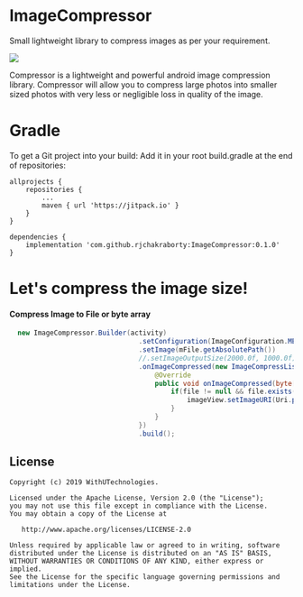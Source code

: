 # ImageCompressor
Small lightweight library to compress images as per your requirement. 

[![](https://jitpack.io/v/rjchakraborty/ImageCompressor.svg)](https://jitpack.io/#rjchakraborty/ImageCompressor)

Compressor is a lightweight and powerful android image compression library. Compressor will allow you to compress large photos into smaller sized photos with very less or negligible loss in quality of the image.

# Gradle
To get a Git project into your build:
Add it in your root build.gradle at the end of repositories:

	allprojects {
		repositories {
			...
			maven { url 'https://jitpack.io' }
		}
	}

```
dependencies {
    implementation 'com.github.rjchakraborty:ImageCompressor:0.1.0'
}
```
# Let's compress the image size!
#### Compress Image to File or byte array
```java
  new ImageCompressor.Builder(activity)
                                .setConfiguration(ImageConfiguration.MEDIA_QUALITY_LOW)
                                .setImage(mFile.getAbsolutePath())
                                //.setImageOutputSize(2000.0f, 1000.0f) //it will override configuration params
                                .onImageCompressed(new ImageCompressListener() {
                                    @Override
                                    public void onImageCompressed(byte[] bytes, File file) {
                                        if(file != null && file.exists()) {
                                            imageView.setImageURI(Uri.parse(file.getAbsolutePath()));
                                        }
                                    }
                                })
                                .build();
```

License
-------
    Copyright (c) 2019 WithUTechnologies.
    
    Licensed under the Apache License, Version 2.0 (the "License");
    you may not use this file except in compliance with the License.
    You may obtain a copy of the License at

       http://www.apache.org/licenses/LICENSE-2.0

    Unless required by applicable law or agreed to in writing, software
    distributed under the License is distributed on an "AS IS" BASIS,
    WITHOUT WARRANTIES OR CONDITIONS OF ANY KIND, either express or implied.
    See the License for the specific language governing permissions and
    limitations under the License.




